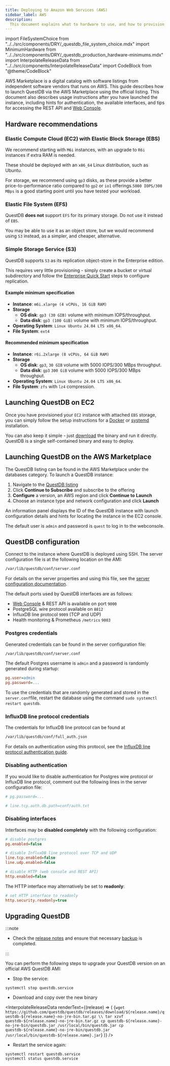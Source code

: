 ```yaml
---
title: Deploying to Amazon Web Services (AWS)
sidebar_label: AWS
description:
  This document explains what to hardware to use, and how to provision QuestDB on Amazon Web Services (AWS).
---
```


import FileSystemChoice from "../../src/components/DRY/_questdb_file_system_choice.mdx"
import MinimumHardware from "../../src/components/DRY/_questdb_production_hardware-minimums.mdx"
import InterpolateReleaseData from "../../src/components/InterpolateReleaseData"
import CodeBlock from "@theme/CodeBlock"

AWS Marketplace is a digital catalog with software listings from independent
software vendors that runs on AWS. This guide describes how to launch QuestDB
via the AWS Marketplace using the official listing. This document also describes
usage instructions after you have launched the instance, including hints for
authentication, the available interfaces, and tips for accessing the REST API
and [Web Console](/docs/web-console/).


## Hardware recommendations

<MinimumHardware />

### Elastic Compute Cloud (EC2) with Elastic Block Storage (EBS)

We recommend starting with `M6i` instances, with an upgrade to
`R6i` instances if extra RAM is needed.

These should be deployed with an `x86_64` Linux distribution, such as Ubuntu.

For storage, we recommend using `gp3` disks, as these provide a better price-to-performance
ratio compared to `gp2` or `io1` offerings.`5000 IOPS/300 MBps` is a good starting point until
you have tested your workload.

<FileSystemChoice />

### Elastic File System (EFS)

QuestDB **does not** support `EFS` for its primary storage. Do not use it instead of `EBS`.

You may be able to use it as an object store, but we would recommend using `S3` instead, as a simpler, 
and cheaper, alternative.

### Simple Storage Service (S3)

QuestDB supports `S3` as its replication object-store in the Enterprise edition.

This requires very little provisioning - simply create a bucket or virtual subdirectory and follow
the [Enterprise Quick Start](../guides/enterprise-quick-start.md) steps to configure replication.

#### Example minimum specification

- **Instance**: `m6i.xlarge (4 vCPUs, 16 GiB RAM)`
- **Storage**
    - **OS disk**: `gp3 (30 GIB)` volume with minimum IOPS/throughput.
    - **Data disk**: `gp3 (100 GiB)` volume with minimum IOPS/throughput. 
- **Operating System**: `Linux Ubuntu 24.04 LTS x86_64`.
- **File System**: `ext4`

#### Recommended minimum specification

- **Instance**: `r6i.2xlarge (8 vCPUs, 64 GiB RAM)`
- **Storage**
    - **OS disk**: `gp3`, `30 GIB` volume with 5000 IOPS/300 MBps throughput.
    - **Data disk**: `gp3` `300 GiB` volume with 5000 IOPS/300 MBps throughput.
- **Operating System**: `Linux Ubuntu 24.04 LTS x86_64`.
- **File System**: `zfs` with `lz4` compression.

## Launching QuestDB on EC2

Once you have provisioned your `EC2` instance with attached `EBS` storage, you can simply
follow the setup instructions for a [Docker](docker.md) or [systemd](systemd.md) installation.

You can also keep it simple - just [download](https://questdb.com/download/) the binary and run it directly.
QuestDB is a single self-contained binary and easy to deploy.

## Launching QuestDB on the AWS Marketplace

The QuestDB listing can be found in the AWS Marketplace under the databases
category. To launch a QuestDB instance:

1. Navigate to the
   [QuestDB listing](https://aws.amazon.com/marketplace/search/results?searchTerms=questdb)
2. Click **Continue to Subscribe** and subscribe to the offering
3. **Configure** a version, an AWS region and click **Continue to** **Launch**
4. Choose an instance type and network configuration and click **Launch**

An information panel displays the ID of the QuestDB instance with launch
configuration details and hints for locating the instance in the EC2 console.

The default user is `admin` and password is `quest` to log in to the webconsole.

## QuestDB configuration

Connect to the instance where QuestDB is deployed using SSH. The server
configuration file is at the following location on the AMI:

```bash
/var/lib/questdb/conf/server.conf
```

For details on the server properties and using this file, see the
[server configuration documentation](/docs/configuration/).

The default ports used by QuestDB interfaces are as follows:

- [Web Console](/docs/web-console/) &amp; REST API is available on port `9000`
- PostgreSQL wire protocol available on `8812`
- InfluxDB line protocol `9009` (TCP and UDP)
- Health monitoring &amp; Prometheus `/metrics` `9003`

### Postgres credentials

Generated credentials can be found in the server configuration file:

```bash
/var/lib/questdb/conf/server.conf
```

The default Postgres username is `admin` and a password is randomly generated
during startup:

```ini
pg.user=admin
pg.password=...
```

To use the credentials that are randomly generated and stored in the
`server.conf`file, restart the database using the command
`sudo systemctl restart questdb`.

### InfluxDB line protocol credentials

The credentials for InfluxDB line protocol can be found at

```bash
/var/lib/questdb/conf/full_auth.json
```

For details on authentication using this protocol, see the
[InfluxDB line protocol authentication guide](/docs/reference/api/ilp/overview/#authentication).

### Disabling authentication

If you would like to disable authentication for Postgres wire protocol or
InfluxDB line protocol, comment out the following lines in the server
configuration file:

```ini title="/var/lib/questdb/conf/server.conf"
# pg.password=...

# line.tcp.auth.db.path=conf/auth.txt
```

### Disabling interfaces

Interfaces may be **disabled completely** with the following configuration:

```ini title="/var/lib/questdb/conf/server.conf"
# disable postgres
pg.enabled=false

# disable InfluxDB line protocol over TCP and UDP
line.tcp.enabled=false
line.udp.enabled=false

# disable HTTP (web console and REST API)
http.enabled=false
```

The HTTP interface may alternatively be set to **readonly**:

```ini title="/var/lib/questdb/conf/server.conf"
# set HTTP interface to readonly
http.security.readonly=true
```

## Upgrading QuestDB

:::note

- Check the [release notes](https://github.com/questdb/questdb/releases) and
  ensure that necessary [backup](/docs/operations/backup/) is completed.

:::

You can perform the following steps to upgrade your QuestDB version on an
official AWS QuestDB AMI:

- Stop the service:

```shell
systemctl stop questdb.service
```

- Download and copy over the new binary

<InterpolateReleaseData
renderText={(release) => (
<CodeBlock className="language-shell">
{`wget https://github.com/questdb/questdb/releases/download/${release.name}/questdb-${release.name}-no-jre-bin.tar.gz \\
tar xzvf questdb-${release.name}-no-jre-bin.tar.gz
cp questdb-${release.name}-no-jre-bin/questdb.jar /usr/local/bin/questdb.jar
cp questdb-${release.name}-no-jre-bin/questdb.jar /usr/local/bin/questdb-${release.name}.jar`}
</CodeBlock>
)}
/>

- Restart the service again:

```shell
systemctl restart questdb.service
systemctl status questdb.service
```
